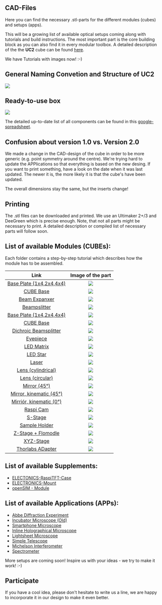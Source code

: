 ## CAD-Files
Here you can find the necessary .stl-parts for the different modules (cubes) and setups (apps). 

This will be a growing list of available optical setups coming along with tutorials and build instructions. The most important part is the core building block as you can also find it in every modular toolbox. A detailed description of the the **UC2** cube can be found [here](./CUBE_BASE/Readme.md). 

We have Tutorials with images now! :-)

## General Naming Convetion and Structure of UC2 

![](./IMAGES/UC2_Structure.png)


## Ready-to-use box

![](./IMAGES/UC2_Box_Structure.png)

The detailed up-to-date list of all components can be found in this [google-spreadsheet](https://drive.google.com/file/d/1Vh9hyDPg2nbcnaBAXX8jAnEIwKx_D-sa/view?usp=sharing).

## Confusion about version 1.0 vs. Version 2.0

We made a change in the CAD-design of the cube in order to be more generic (e.g. point symmetry around the centre). We're trying hard to update the APPlications so that everything is based on the new desing. If you want to print something, have a look on the date when it was last updated. The newer it is, the more likely it is that the cube's have been updated. 

The overall dimensions stay the same, but the inserts change! 

## Printing
The .stl files can be downloaded and printed. We use an Ultimaker 2+/3 and DeeGreen which is precise enough. Note, that not all parts might be necessary to print. A detailed description or compiled list of necessary parts will follow soon. 

## List of available Modules (CUBEs):
Each folder contains a step-by-step tutorial which describes how the module has to be assembled.


Link             |  Image of the part
:-------------------------:|:-------------------------:
[Base Plate (1x4,2x4,4x4)](./ASSEMBLY_BASE)  |  ![](./ASSEMBLY_BASE/IMAGES/Assembly_base_4x4.png)
[CUBE Base](./ASSEMBLY_CUBE_Base_v2)  |  ![](./ASSEMBLY_CUBE_Base_v2/IMAGES/Assembly_Cube_Electric_Adpater.png)
[Beam Expanxer](./ASSEMBLY_CUBE_Beamexpander_v2)  |  ![](./ASSEMBLY_CUBE_Beamexpander_v2/IMAGES/Assembly_Cube_Beamexpander_v2.png)
[Beampslitter](./ASSEMBLY_CUBE_Beamsplitter_v2)  |  ![](./ASSEMBLY_CUBE_Beamsplitter_v2/IMAGES/Assembly_Cube_Beamsplitter_v2.png)
[Base Plate (1x4,2x4,4x4)](./ASSEMBLY_BASE)  |  ![](./ASSEMBLY_BASE/IMAGES/Assembly_base_4x4.png)
[CUBE Base](./ASSEMBLY_CUBE_Cellphonemount) | ![](./ASSEMBLY_CUBE_Cellphonemount/IMAGES/Assembly_Cube_Smartphone_Holder.png)
[Dichroic Beamsplitter](./ASSEMBLY_CUBE_Dichroic_Beamsplitter_v2) | ![](./ASSEMBLY_CUBE_Dichroic_Beamsplitter_v2/IMAGES/Assembly_Cube_Dichroic_Beamsplitter.png)
[Eyepiece ](./ASSEMBLY_CUBE_Eyepiece_v2) | ![](./ASSEMBLY_CUBE_Eyepiece_v2/IMAGES/Assembly_Cube_Eyepiece_v2.png)
[LED Matrix](./ASSEMBLY_CUBE_LED_Matrix_v2) | ![](./ASSEMBLY_CUBE_LED_Matrix_v2/IMAGES/Assembly_Cube_LED_Matrix_v0.png)
[LED Star](./ASSEMBLY_CUBE_LED_v2) | ![](./ASSEMBLY_CUBE_LED_v2/IMAGES/Assembly_Cube_LED_holder_v2.png)
[Laser](./ASSEMBLY_CUBE_Laser_v2) | ![](./ASSEMBLY_CUBE_Laser_v2/IMAGES/Assembly_Cube_Lasermount.png)
[Lens (cylindrical)](./ASSEMBLY_CUBE_Lens_CYLINDRICAL_v2) | ![](./ASSEMBLY_CUBE_Lens_CYLINDRICAL_v2/IMAGES/Assembly_Cube_Objectiveholder.png)
[Lens (circular)](./ASSEMBLY_CUBE_Lens_v2) | ![](./ASSEMBLY_CUBE_Lens_v2/IMAGES/Assembly_Cube_Objectiveholder.png)
[Mirror (45°)](./ASSEMBLY_CUBE_Mirror_45_v2) | ![](./ASSEMBLY_CUBE_Mirror_45_v2/IMAGES/Assembly_Cube_Mirror_Tilt.png)
[Mirror, kinematic (45°)](./ASSEMBLY_CUBE_Mirror_Kinematic_45_v2) | ![](./ASSEMBLY_CUBE_Mirror_Kinematic_45_v2/IMAGES/Assembly_Cube_Kinematic_Mirrormount_45_v2.png)
[Mirriór, kinematic (0°)](./ASSEMBLY_CUBE_Mirror_Kinematic_v2) | ![](./ASSEMBLY_CUBE_Mirror_Kinematic_v2/IMAGES/Assembly_Cube_Kinematic_Mirrormount_v2.png)
[Raspi Cam](./ASSEMBLY_CUBE_RaspiCam_v2) | ![](./ASSEMBLY_CUBE_RaspiCam_v2/IMAGES/Assembly_Cube_cameracube.png)
[S-Stage](./ASSEMBLY_CUBE_S-STAGE_v2) | ![](./ASSEMBLY_CUBE_S-STAGE_v2/IMAGES/Assembly_XY_Translator_Lightsheet_v2.png)
[Sample Holder](./ASSEMBLY_CUBE_Sample_Holder_v2) | ![](./ASSEMBLY_CUBE_Sample_Holder_v2/IMAGES/Assembly_Cube_Sample_holder_v2.png)
[Z-Stage + Flomodle](./ASSEMBLY_CUBE_Z-STAGE_v2) | ![](./ASSEMBLY_CUBE_Z-STAGE_v2/IMAGES/Assembly_Z_Focus_Spiralbearing_v3.png)
[XYZ-Stage](./ASSEMBLY_XYZ) | ![](./ASSEMBLY_XYZ-STAGE/IMAGES/Assembly_cube_double_Zfocus.png)
[Thorlabs ADapter](./ASSEMBLY_CUBE_Thorlabs_v2) | ![](./ASSEMBLY_CUBE_Thorlabs_v2/IMAGES/CUBE_THORLABS_2.jpg)


## List of available Supplements:
* [ELECTONICS-RaspiTFT-Case](./EXT_ELECTONICS-RaspiTFT-Case)
* [ELECTRONICS-Mount](./EXT_ELECTRONICS-Mount)
* [openSIM - Module](./ASSEMBLY_CUBE_openSIM)

## List of available Applications (APPs):
- [Abbe Diffraction Experiment](./APP_Abbe_Setup)
- [Incubator Microscope (Old)](./APP_Incubator_Microscope)
- [Smartphone Microscope](./APP_SMARTPHONE_MICROSCOPE)
- [Inline Holographical Microscope](./APP_INLINE_HOLOGRAM)
- [Lightsheet Microscope](./APP_LIGHTSHEET_Workshop)
- [Simple Telescope](./APP_SIMPLE-Telescope)
- [Michelson Interferometer](APP_Michelson_Interferometer)
- [Spectrometer](APP_Spectrometer)

More setups are coming soon! 
Inspire us with your ideas - we try to make it work! :-)

## Participate
If you have a cool idea, please don't hesitate to write us a line, we are happy to incorporate it in our design to make it even better. 